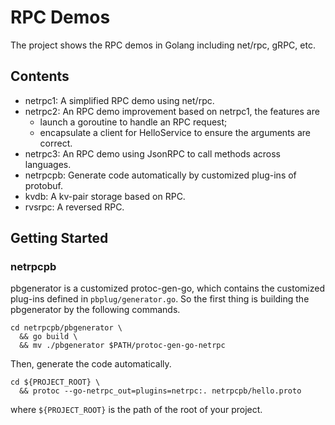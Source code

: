 # RPC Demos

The project shows the RPC demos in Golang including net/rpc, gRPC, etc.

## Contents

- netrpc1: A simplified RPC demo using net/rpc.
- netrpc2: An RPC demo improvement based on netrpc1, the features are
    - launch a goroutine to handle an RPC request;
    - encapsulate a client for HelloService to ensure the arguments are correct.
- netrpc3: An RPC demo using JsonRPC to call methods across languages.
- netrpcpb: Generate code automatically by customized plug-ins of protobuf.
- kvdb: A kv-pair storage based on RPC.
- rvsrpc: A reversed RPC.

## Getting Started

### netrpcpb

pbgenerator is a customized protoc-gen-go, which contains the customized plug-ins defined in `pbplug/generator.go`. So the first thing is building the pbgenerator by the following commands.

```shell
cd netrpcpb/pbgenerator \
  && go build \
  && mv ./pbgenerator $PATH/protoc-gen-go-netrpc
```

Then, generate the code automatically.

```shell
cd ${PROJECT_ROOT} \
  && protoc --go-netrpc_out=plugins=netrpc:. netrpcpb/hello.proto
```

where `${PROJECT_ROOT}` is the path of the root of your project.
